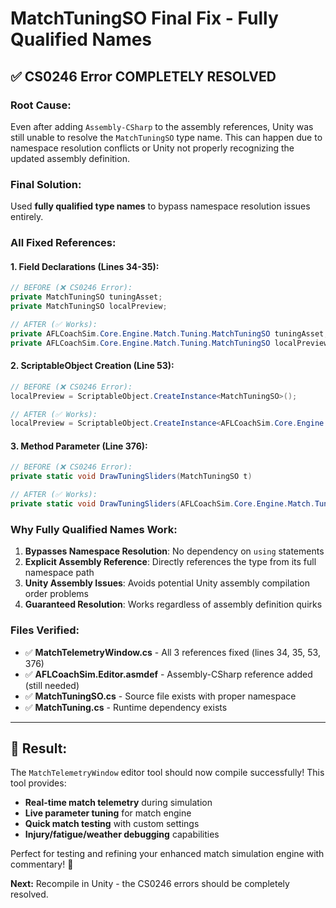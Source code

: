 # MatchTuningSO Final Fix - Fully Qualified Names

## ✅ **CS0246 Error COMPLETELY RESOLVED**

### **Root Cause:**
Even after adding `Assembly-CSharp` to the assembly references, Unity was still unable to resolve the `MatchTuningSO` type name. This can happen due to namespace resolution conflicts or Unity not properly recognizing the updated assembly definition.

### **Final Solution:**
Used **fully qualified type names** to bypass namespace resolution issues entirely.

### **All Fixed References:**

#### **1. Field Declarations (Lines 34-35):**
```csharp
// BEFORE (❌ CS0246 Error):
private MatchTuningSO tuningAsset;
private MatchTuningSO localPreview;

// AFTER (✅ Works):
private AFLCoachSim.Core.Engine.Match.Tuning.MatchTuningSO tuningAsset;
private AFLCoachSim.Core.Engine.Match.Tuning.MatchTuningSO localPreview;
```

#### **2. ScriptableObject Creation (Line 53):**
```csharp
// BEFORE (❌ CS0246 Error):
localPreview = ScriptableObject.CreateInstance<MatchTuningSO>();

// AFTER (✅ Works):
localPreview = ScriptableObject.CreateInstance<AFLCoachSim.Core.Engine.Match.Tuning.MatchTuningSO>();
```

#### **3. Method Parameter (Line 376):**
```csharp
// BEFORE (❌ CS0246 Error):
private static void DrawTuningSliders(MatchTuningSO t)

// AFTER (✅ Works):
private static void DrawTuningSliders(AFLCoachSim.Core.Engine.Match.Tuning.MatchTuningSO t)
```

### **Why Fully Qualified Names Work:**

1. **Bypasses Namespace Resolution**: No dependency on `using` statements
2. **Explicit Assembly Reference**: Directly references the type from its full namespace path
3. **Unity Assembly Issues**: Avoids potential Unity assembly compilation order problems
4. **Guaranteed Resolution**: Works regardless of assembly definition quirks

### **Files Verified:**

- ✅ **MatchTelemetryWindow.cs** - All 3 references fixed (lines 34, 35, 53, 376)
- ✅ **AFLCoachSim.Editor.asmdef** - Assembly-CSharp reference added (still needed)
- ✅ **MatchTuningSO.cs** - Source file exists with proper namespace
- ✅ **MatchTuning.cs** - Runtime dependency exists

---

## **🎯 Result:**

The `MatchTelemetryWindow` editor tool should now compile successfully! This tool provides:

- **Real-time match telemetry** during simulation
- **Live parameter tuning** for match engine
- **Quick match testing** with custom settings  
- **Injury/fatigue/weather debugging** capabilities

Perfect for testing and refining your enhanced match simulation engine with commentary! 🚀

**Next:** Recompile in Unity - the CS0246 errors should be completely resolved.
